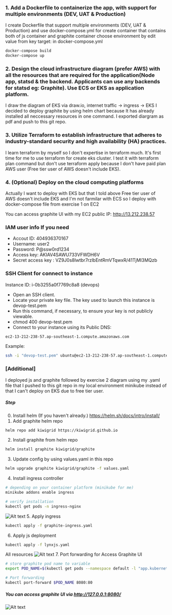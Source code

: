 ### 1. Add a Dockerfile to containerize the app, with support for multiple environments (DEV, UAT & Production)
I create Dockerfile that support multiple environments (DEV, UAT & Production) and use docker-compose.yml for create container that contains both of js container and graphite container
choose environment by edit value from key target: in docker-compose.yml
```sh
docker-compose build
docker-compose up
```
### 2. Design the cloud infrastructure diagram (prefer AWS) with all the resources that are required for the application(Node app, statsd & the backend. Applicants can use any backends for statsd eg: Graphite). Use ECS or EKS as application platform.
I draw the diagram of EKS via draw.io, internet traffic -> ingress -> EKS I decided to deploy graphite by using helm chart because It has already installed all neccessary resources in one command. I exported diargram as pdf and push to this git repo.
### 3. Utilize Terraform to establish infrastructure that adheres to industry-standard security and high availability (HA) practices.
I learn terraform by myself so I don't expertise in terraform much. It's first time for me to use terraform for create eks cluster. I test it with terraform plan command but don't use terraform apply because I don't have paid plan AWS user (Free tier user of AWS doesn't include EKS).
### 4. (Optional) Deploy on the cloud computing platforms
Actually I want to deploy with EKS but that I told above Free tier user of AWS doesn't include EKS and I'm not farmilar with ECS so I deploy with docker-compose file from exercise 1 on EC2

You can access graphite UI with my EC2 public IP: http://13.212.238.57

### IAM user info If you need
- Accout ID: 404936370167
- Username: user2
- Password: P@ssw0rd1234
- Access key: AKIAV4SAWU733VFWDH6V
- Secret access key : VZ9J0s8lwtbr7rzlbEntRmVTqwxR/41TjMl3MQzb

### SSH Client for connect to instance
Instance ID: i-0b3255a0f7769c8a8 (devops)
- Open an SSH client.
- Locate your private key file. The key used to launch this instance is devop-test.pem
- Run this command, if necessary, to ensure your key is not publicly viewable.
- chmod 400 devop-test.pem
- Connect to your instance using its Public DNS:
```sh
ec2-13-212-238-57.ap-southeast-1.compute.amazonaws.com
```
Example:
```sh
ssh -i "devop-test.pem" ubuntu@ec2-13-212-238-57.ap-southeast-1.compute.amazonaws.com
```
### [Additional]
I deployed js and graphite followed by exercise 2 diagram using my .yaml file that I pushed to this git repo in my local environment minikube instead of that I can't deploy on EKS due to free tier user.
##### Step
0. Install helm (If you haven't already.)
https://helm.sh/docs/intro/install/
1. Add graphite helm repo
```sh
helm repo add kiwigrid https://kiwigrid.github.io
```
2. Install graphite from helm repo
```sh
helm install graphite kiwigrid/graphite
```
3. Update config by using values.yaml in this repo
```sh
helm upgrade graphite kiwigrid/graphite -f values.yaml
```
4. Install ingress controller
```sh
# depending on your container platform (minikube for me)
minikube addons enable ingress

# verify installation
kubectl get pods -n ingress-nginx
```
![Alt text](https://drive.google.com/file/d/1GvfZAgPleWYxUKzDuAlb8IJGNu4_mxFU/view?usp=share_link)
5. Apply ingress
```sh
kubectl apply -f graphite-ingress.yaml
```
6. Apply js deployment
```sh
kubectl apply -f lynxjs.yaml
```
All resources
![Alt text](https://drive.google.com/file/d/1JPsSgoQHrQjrtIDYI3EkvI5F1jl9TftH/view?usp=share_link)
7. Port forwarding for Access Graphite UI
```sh
# store graphite pod name to variable
export POD_NAME=$(kubectl get pods --namespace default -l "app.kubernetes.io/name=graphite,app.kubernetes.io/instance=graphite" -o jsonpath="{.items[0].metadata.name}")

# Port forwarding
kubectl port-forward $POD_NAME 8080:80
```
##### You can access graphite UI via http://127.0.0.1:8080/
![Alt text](https://drive.google.com/file/d/16wDdSPcMKwOwXKmXYHWYu8PMIYamGnYl/view?usp=share_link)

